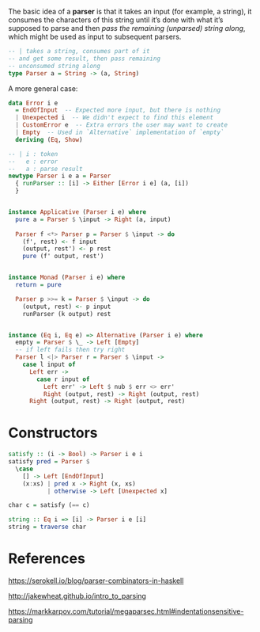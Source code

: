 The basic idea of a **parser** is that it takes an input (for example, a string), it consumes the characters of this string until it’s done with what it’s supposed to parse and then _pass the remaining (unparsed) string along_, which might be used as input to subsequent parsers.

```haskell
-- | takes a string, consumes part of it 
-- and get some result, then pass remaining 
-- unconsumed string along
type Parser a = String -> (a, String)
```

A more general case:

```haskell
data Error i e
  = EndOfInput  -- Expected more input, but there is nothing
  | Unexpected i  -- We didn't expect to find this element
  | CustomError e  -- Extra errors the user may want to create
  | Empty  -- Used in `Alternative` implementation of `empty`
  deriving (Eq, Show)

-- | i : token 
--   e : error
--   a : parse result
newtype Parser i e a = Parser
  { runParser :: [i] -> Either [Error i e] (a, [i])
  }


instance Applicative (Parser i e) where
  pure a = Parser $ \input -> Right (a, input)
  
  Parser f <*> Parser p = Parser $ \input -> do
    (f', rest) <- f input
    (output, rest') <- p rest
    pure (f' output, rest')


instance Monad (Parser i e) where
  return = pure

  Parser p >>= k = Parser $ \input -> do
    (output, rest) <- p input
    runParser (k output) rest


instance (Eq i, Eq e) => Alternative (Parser i e) where
  empty = Parser $ \_ -> Left [Empty]
  -- if left fails then try right
  Parser l <|> Parser r = Parser $ \input ->
    case l input of
      Left err ->
        case r input of
          Left err' -> Left $ nub $ err <> err'
          Right (output, rest) -> Right (output, rest)
      Right (output, rest) -> Right (output, rest)
```

# Constructors

```haskell
satisfy :: (i -> Bool) -> Parser i e i 
satisfy pred = Parser $ 
  \case
    [] -> Left [EndOfInput]
    (x:xs) | pred x -> Right (x, xs)
           | otherwise -> Left [Unexpected x]

char c = satisfy (== c)

string :: Eq i => [i] -> Parser i e [i] 
string = traverse char
```

# References

https://serokell.io/blog/parser-combinators-in-haskell

http://jakewheat.github.io/intro_to_parsing

https://markkarpov.com/tutorial/megaparsec.html#indentationsensitive-parsing

